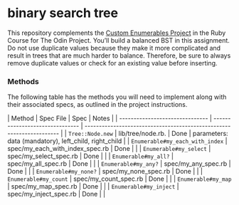 # binary search tree

This repository complements the [Custom Enumerables Project](https://www.theodinproject.com/lessons/ruby-binary-search-trees) in the Ruby Course for The Odin Project. You’ll build a balanced BST in this assignment. Do not use duplicate values because they make it more complicated and result in trees that are much harder to balance. Therefore, be sure to always remove duplicate values or check for an existing value before inserting.

### Methods

The following table has the methods you will need to implement along with their associated specs, as outlined in the project instructions.

| Method                          | Spec File                       | Spec                                 | Notes                          |
| ------------------------------- | ------------------------------- | --------------------------------------------------------------------- |
| `Tree::Node.new`                | lib/tree/node.rb.               | Done                                 | parameters: data (mandatory), left_child, right_child                               |
| `Enumerable#my_each_with_index` | spec/my_each_with_index_spec.rb | Done                                 |                                |
| `Enumerable#my_select`          | spec/my_select_spec.rb          | Done                                 |                                |
| `Enumerable#my_all?`            | spec/my_all_spec.rb             | Done                                 |                                |
| `Enumerable#my_any?`            | spec/my_any_spec.rb             | Done                                 |                                |
| `Enumerable#my_none?`           | spec/my_none_spec.rb            | Done                                 |                                |
| `Enumerable#my_count`           | spec/my_count_spec.rb           | Done                                 |                                |
| `Enumerable#my_map`             | spec/my_map_spec.rb             | Done                                 |                                |
| `Enumerable#my_inject`          | spec/my_inject_spec.rb          | Done                                 |                                |
